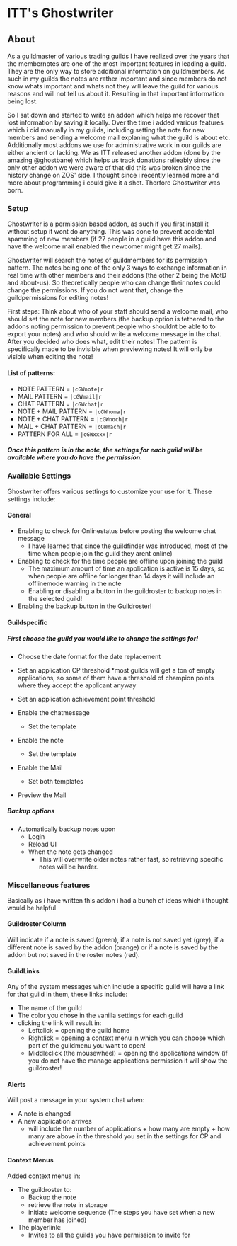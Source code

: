 # ITT's Ghostwriter
## About
As a guildmaster of various trading guilds I have realized over the years that the membernotes are one of the most important features in leading a guild.
They are the only way to store additional information on guildmembers. 
As such in my guilds the notes are rather important and since members do not know whats important and whats not they will leave the guild for various reasons and will not tell us about it.
Resulting in that important information being lost.

So I sat down and started to write an addon which helps me recover that lost information by saving it locally.
Over the time i added various features which i did manually in my guilds, including setting the note for new members and sending a welcome mail explaning what the guild is about etc.
Additionally most addons we use for administrative work in our guilds are either ancient or lacking. 
We as ITT released another addon (done by the amazing @ghostbane) which helps us track donations relieably since the only other addon we were aware of that did this was broken since the history change on ZOS' side.
I thought since i recently learned more and more about programming i could give it a shot.
Therfore Ghostwriter was born.

### Setup
Ghostwriter is a permission based addon, as such if you first install it without setup it wont do anything. 
This was done to prevent accidental spamming of new members (if 27 people in a guild have this addon and have the welcome mail enabled the newcomer might get 27 mails). 
    
Ghostwriter will search the notes of guildmembers for its permission pattern. 
The notes being one of the only 3 ways to exchange information in real time with other members and their addons (the other 2 being the MotD and about-us). 
So theoretically people who can change their notes could change the permissions. 
If you do not want that, change the guildpermissions for editing notes!

First steps: Think about who of your staff should send a welcome mail, who should set the note for new members (the backup option is tethered to the addons noting permission to prevent people who shouldnt be able to to export your notes) and who should write a welcome message in the chat. 
After you decided who does what, edit their notes! The pattern is specifically made to be invisible when previewing notes! It will only be visible when editing the note!

#### List of patterns: 
*  NOTE PATTERN =          `|cGWnote|r`
*  MAIL PATTERN =          `|cGWmail|r`
*  CHAT PATTERN =          `|cGWchat|r`
*  NOTE + MAIL PATTERN =   `|cGWnoma|r`
*  NOTE + CHAT PATTERN =   `|cGWnoch|r`
*  MAIL + CHAT PATTERN =   `|cGWmach|r`
*  PATTERN FOR ALL =       `|cGWxxxx|r`
    

##### Once this pattern is in the note, the settings for each guild will be available where you do have the permission.

### Available Settings
Ghostwriter offers various settings to customize your use for it.
These settings include:
#### General
- Enabling to check for Onlinestatus before posting the welcome chat message 
  * I have learned that since the guildfinder was introduced, most of the time when people join the guild they arent online)
- Enabling to check for the time people are offline upon joining the guild 
  * The maximum amount of time an application is active is 15 days, so when people are offline for longer than 14 days it will include an offlinemode warning in the note
  * Enabling or disabling a button in the guildroster to backup notes in the selected guild!
- Enabling the backup button in the Guildroster!

#### Guildspecific
##### First choose the guild you would like to change the settings for!
- Choose the date format for the date replacement
- Set an application CP threshold 
  *most guilds will get a ton of empty applications, so some of them have a threshold of champion points where they accept the applicant anyway
- Set an application achievement point threshold

- Enable the chatmessage
  - Set the template
- Enable the note 
  - Set the template
- Enable the Mail
  - Set both templates
- Preview the Mail
##### Backup options
- Automatically backup notes upon 
  * Login
  * Reload UI
  * When the note gets changed
    * This will overwrite older notes rather fast, so retrieving specific notes will be harder.

### Miscellaneous features

Basically as i have written this addon i had a bunch of ideas which i thought would be helpful

#### Guildroster Column
Will indicate if a note is saved (green), if a note is not saved yet (grey), if a different note is saved by the addon (orange) or if a note is saved by the addon but not saved in the roster notes (red).


#### GuildLinks
Any of the system messages which include a specific guild will have a link for that guild in them, these links include:
* The name of the guild
* The color you chose in the vanilla settings for each guild
* clicking the link will result in:
   - Leftclick = opening the guild home
   - Rightlick = opening a context menu in which you can choose which part of the guildmenu you want to open!
   - Middleclick (the mousewheel) = opening the applications window (if you do not have the manage applications permission it will show the guildroster!
        
        
#### Alerts

Will post a message in your system chat when:
* A note is changed
* A new application arrives 
   - will include the number of applications + how many are empty + how many are above in the threshold you set in the settings for CP and achievement points
    
    
#### Context Menus

Added context menus in:
   * The guildroster to:
        - Backup the note 
        - retrieve the note in storage
        - initiate welcome sequence (The steps you have set when a new member has joined)
   * The playerlink:
        - Invites to all the guilds you have permission to invite for
    
